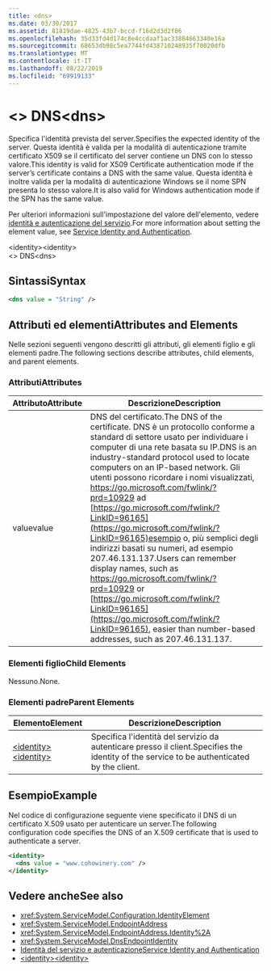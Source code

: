 ```yaml
---
title: <dns>
ms.date: 03/30/2017
ms.assetid: 81819dae-4825-43b7-bccd-f16d2d3d2f06
ms.openlocfilehash: 35d33fd4d174c8e4ccdaaf1ac33884663340e16a
ms.sourcegitcommit: 68653db98c5ea7744fd438710248935f70020dfb
ms.translationtype: MT
ms.contentlocale: it-IT
ms.lasthandoff: 08/22/2019
ms.locfileid: "69919133"
---
```

# <a name="dns"></a><span data-ttu-id="f1f39-101">\<> DNS</span><span class="sxs-lookup"><span data-stu-id="f1f39-101">\<dns></span></span>
<span data-ttu-id="f1f39-102">Specifica l'identità prevista del server.</span><span class="sxs-lookup"><span data-stu-id="f1f39-102">Specifies the expected identity of the server.</span></span> <span data-ttu-id="f1f39-103">Questa identità è valida per la modalità di autenticazione tramite certificato X509 se il certificato del server contiene un DNS con lo stesso valore.</span><span class="sxs-lookup"><span data-stu-id="f1f39-103">This identity is valid for X509 Certificate authentication mode if the server’s certificate contains a DNS with the same value.</span></span> <span data-ttu-id="f1f39-104">Questa identità è inoltre valida per la modalità di autenticazione Windows se il nome SPN presenta lo stesso valore.</span><span class="sxs-lookup"><span data-stu-id="f1f39-104">It is also valid for Windows authentication mode if the SPN has the same value.</span></span>  
  
 <span data-ttu-id="f1f39-105">Per ulteriori informazioni sull'impostazione del valore dell'elemento, vedere [identità e autenticazione del servizio](../../../wcf/feature-details/service-identity-and-authentication.md).</span><span class="sxs-lookup"><span data-stu-id="f1f39-105">For more information about setting the element value, see [Service Identity and Authentication](../../../wcf/feature-details/service-identity-and-authentication.md).</span></span>  
  
 <span data-ttu-id="f1f39-106">\<identity></span><span class="sxs-lookup"><span data-stu-id="f1f39-106">\<identity></span></span>  
<span data-ttu-id="f1f39-107">\<> DNS</span><span class="sxs-lookup"><span data-stu-id="f1f39-107">\<dns></span></span>  
  
## <a name="syntax"></a><span data-ttu-id="f1f39-108">Sintassi</span><span class="sxs-lookup"><span data-stu-id="f1f39-108">Syntax</span></span>  
  
```xml  
<dns value = "String" />
```  
  
## <a name="attributes-and-elements"></a><span data-ttu-id="f1f39-109">Attributi ed elementi</span><span class="sxs-lookup"><span data-stu-id="f1f39-109">Attributes and Elements</span></span>  
 <span data-ttu-id="f1f39-110">Nelle sezioni seguenti vengono descritti gli attributi, gli elementi figlio e gli elementi padre.</span><span class="sxs-lookup"><span data-stu-id="f1f39-110">The following sections describe attributes, child elements, and parent elements.</span></span>  
  
### <a name="attributes"></a><span data-ttu-id="f1f39-111">Attributi</span><span class="sxs-lookup"><span data-stu-id="f1f39-111">Attributes</span></span>  
  
|<span data-ttu-id="f1f39-112">Attributo</span><span class="sxs-lookup"><span data-stu-id="f1f39-112">Attribute</span></span>|<span data-ttu-id="f1f39-113">Descrizione</span><span class="sxs-lookup"><span data-stu-id="f1f39-113">Description</span></span>|  
|---------------|-----------------|  
|<span data-ttu-id="f1f39-114">value</span><span class="sxs-lookup"><span data-stu-id="f1f39-114">value</span></span>|<span data-ttu-id="f1f39-115">DNS del certificato.</span><span class="sxs-lookup"><span data-stu-id="f1f39-115">The DNS of the certificate.</span></span> <span data-ttu-id="f1f39-116">DNS è un protocollo conforme a standard di settore usato per individuare i computer di una rete basata su IP.</span><span class="sxs-lookup"><span data-stu-id="f1f39-116">DNS is an industry-standard protocol used to locate computers on an IP-based network.</span></span> <span data-ttu-id="f1f39-117">Gli utenti possono ricordare i nomi visualizzati, <https://go.microsoft.com/fwlink/?prd=10929> ad [https://go.microsoft.com/fwlink/?LinkID=96165](https://go.microsoft.com/fwlink/?LinkID=96165)esempio o, più semplici degli indirizzi basati su numeri, ad esempio 207.46.131.137.</span><span class="sxs-lookup"><span data-stu-id="f1f39-117">Users can remember display names, such as <https://go.microsoft.com/fwlink/?prd=10929> or [https://go.microsoft.com/fwlink/?LinkID=96165](https://go.microsoft.com/fwlink/?LinkID=96165), easier than number-based addresses, such as 207.46.131.137.</span></span>|  
  
### <a name="child-elements"></a><span data-ttu-id="f1f39-118">Elementi figlio</span><span class="sxs-lookup"><span data-stu-id="f1f39-118">Child Elements</span></span>  
 <span data-ttu-id="f1f39-119">Nessuno.</span><span class="sxs-lookup"><span data-stu-id="f1f39-119">None.</span></span>  
  
### <a name="parent-elements"></a><span data-ttu-id="f1f39-120">Elementi padre</span><span class="sxs-lookup"><span data-stu-id="f1f39-120">Parent Elements</span></span>  
  
|<span data-ttu-id="f1f39-121">Elemento</span><span class="sxs-lookup"><span data-stu-id="f1f39-121">Element</span></span>|<span data-ttu-id="f1f39-122">Descrizione</span><span class="sxs-lookup"><span data-stu-id="f1f39-122">Description</span></span>|  
|-------------|-----------------|  
|[<span data-ttu-id="f1f39-123">\<identity></span><span class="sxs-lookup"><span data-stu-id="f1f39-123">\<identity></span></span>](identity.md)|<span data-ttu-id="f1f39-124">Specifica l'identità del servizio da autenticare presso il client.</span><span class="sxs-lookup"><span data-stu-id="f1f39-124">Specifies the identity of the service to be authenticated by the client.</span></span>|  
  
## <a name="example"></a><span data-ttu-id="f1f39-125">Esempio</span><span class="sxs-lookup"><span data-stu-id="f1f39-125">Example</span></span>  
 <span data-ttu-id="f1f39-126">Nel codice di configurazione seguente viene specificato il DNS di un certificato X.509 usato per autenticare un server.</span><span class="sxs-lookup"><span data-stu-id="f1f39-126">The following configuration code specifies the DNS of an X.509 certificate that is used to authenticate a server.</span></span>  
  
```xml  
<identity>
  <dns value = "www.cohowinery.com" />
</identity>
```  
  
## <a name="see-also"></a><span data-ttu-id="f1f39-127">Vedere anche</span><span class="sxs-lookup"><span data-stu-id="f1f39-127">See also</span></span>

- <xref:System.ServiceModel.Configuration.IdentityElement>
- <xref:System.ServiceModel.EndpointAddress>
- <xref:System.ServiceModel.EndpointAddress.Identity%2A>
- <xref:System.ServiceModel.DnsEndpointIdentity>
- [<span data-ttu-id="f1f39-128">Identità del servizio e autenticazione</span><span class="sxs-lookup"><span data-stu-id="f1f39-128">Service Identity and Authentication</span></span>](../../../wcf/feature-details/service-identity-and-authentication.md)
- [<span data-ttu-id="f1f39-129">\<identity></span><span class="sxs-lookup"><span data-stu-id="f1f39-129">\<identity></span></span>](identity.md)

